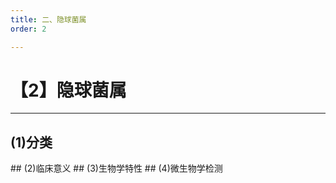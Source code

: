 ```yaml
---
title: 二、隐球菌属
order: 2

---
```


# 【2】隐球菌属

<kaodian :text="'微生物学检验记忆卡'" />

<!-- ###### 第二十五章 深部感染真菌

> 微生物学检验 -->

<beitiW/>

---

## (1)分类

<son :text="'微生物学检验记忆卡'" text1="(1)分类" :textOption="[['了解',' 基本知识','专业知识'],['了解',' 基本知识','专业知识'],['熟悉',' 基本知识','专业知识']]" />
## (2)临床意义
<son :text="'微生物学检验记忆卡'" text1="(2)临床意义" :textOption="[['掌握',' 相关专业知识','专业知识'],['熟悉',' 相关专业知识','专业知识'],['掌握',' 相关专业知识','专业知识']]" />
## (3)生物学特性
<son :text="'微生物学检验记忆卡'" text1="(3)生物学特性" :textOption="[['掌握',' 基本知识','专业知识'],['掌握',' 基本知识','专业知识'],['熟练掌握',' 基本知识','专业知识']]" />
## (4)微生物学检测
<son :text="'微生物学检验记忆卡'" text1="(4)微生物学检测" :textOption="[['掌握','专业知识','专业实践能力'],['掌握','专业知识','专业实践能力'],['熟练掌握','专业知识','专业实践能力']]" />
